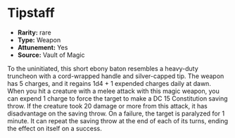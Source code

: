 
# Tipstaff

* **Rarity:** rare
* **Type:** Weapon
* **Attunement:** Yes
* **Source:** Vault of Magic


To the uninitiated, this short ebony baton resembles a heavy-duty truncheon with a cord-wrapped handle and silver-capped tip. The weapon has 5 charges, and it regains 1d4 + 1 expended charges daily at dawn. When you hit a creature with a melee attack with this magic weapon, you can expend 1 charge to force the target to make a DC 15 Constitution saving throw. If the creature took 20 damage or more from this attack, it has disadvantage on the saving throw. On a failure, the target is paralyzed for 1 minute. It can repeat the saving throw at the end of each of its turns, ending the effect on itself on a success.
